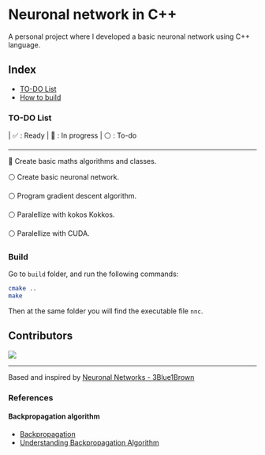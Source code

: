 
# Neuronal network in C++

A personal project where I developed a basic neuronal network using C++ language.

## Index

- [TO-DO List](#to-do-list)
- [How to build](#build)

### TO-DO List

| ✅ : Ready | 🔵 : In progress | ⚪️ : To-do

---

🔵  Create basic maths algorithms and classes.

⚪️ Create basic neuronal network.

⚪️ Program gradient descent algorithm.

⚪️ Paralellize with kokos Kokkos.

⚪️ Paralellize with CUDA.

### Build

Go to `build` folder, and run the following commands:

```bash
cmake ..
make
```

Then at the same folder you will find the executable file `nnc`.

## Contributors
<a href="https://github.com/uwo-o/Neuronal-Network-C/graphs/contributors">
<img src="https://contrib.rocks/image?repo=uwo-o/Neuronal-Network-C" />
</a>

---
Based and inspired by [Neuronal Networks - 3Blue1Brown](https://www.youtube.com/watch?v=aircAruvnKk&list=PLZHQObOWTQDNU6R1_67000Dx_ZCJB-3pi&ab_channel=3Blue1Brown)

### References
#### Backpropagation algorithm
- [Backpropagation](https://en.wikipedia.org/wiki/Backpropagation)
- [Understanding Backpropagation Algorithm](https://towardsdatascience.com/understanding-backpropagation-algorithm-7bb3aa2f95fd)
